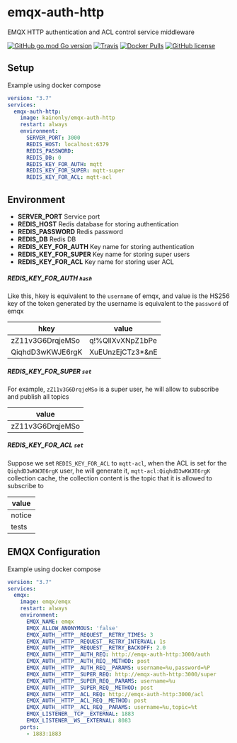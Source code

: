 # emqx-auth-http

EMQX HTTP authentication and ACL control service middleware

[![GitHub go.mod Go version](https://img.shields.io/github/go-mod/go-version/kainonly/emqx-auth-http?style=flat-square)](https://github.com/kainonly/emqx-auth-http)
[![Travis](https://img.shields.io/travis/kainonly/emqx-auth-http?style=flat-square)](https://www.travis-ci.org/kainonly/emqx-auth-http)
[![Docker Pulls](https://img.shields.io/docker/pulls/kainonly/emqx-auth-http.svg?style=flat-square)](https://hub.docker.com/r/kainonly/emqx-auth-http)
[![GitHub license](https://img.shields.io/badge/license-MIT-blue.svg?style=flat-square)](https://raw.githubusercontent.com/kainonly/emqx-auth-http/master/LICENSE)

## Setup

Example using docker compose

```yaml
version: "3.7"
services: 
  emqx-auth-http:
    image: kainonly/emqx-auth-http
    restart: always
    environment:
      SERVER_PORT: 3000
      REDIS_HOST: localhost:6379
      REDIS_PASSWORD:
      REDIS_DB: 0
      REDIS_KEY_FOR_AUTH: mqtt
      REDIS_KEY_FOR_SUPER: mqtt-super
      REDIS_KEY_FOR_ACL: mqtt-acl
```

## Environment

- **SERVER_PORT** Service port
- **REDIS_HOST** Redis database for storing authentication
- **REDIS_PASSWORD** Redis password
- **REDIS_DB** Redis DB
- **REDIS_KEY_FOR_AUTH** Key name for storing authentication
- **REDIS_KEY_FOR_SUPER** Key name for storing super users
- **REDIS_KEY_FOR_ACL** Key name for storing user ACL

##### REDIS_KEY_FOR_AUTH `hash`

Like this, hkey is equivalent to the `username` of emqx, and value is the HS256 key of the token generated by the username is equivalent to the `password` of emqx

| hkey             | value            |
| ---------------- | ---------------- |
| zZ11v3G6DrqjeMSo | q!%QlIXvXNpZ1bPe |
| QiqhdD3wKWJE6rgK | XuEUnzEjCTz3*&nE |

##### REDIS_KEY_FOR_SUPER `set`

For example, `zZ11v3G6DrqjeMSo` is a super user, he will allow to subscribe and publish all topics

| value            |
| ---------------- |
| zZ11v3G6DrqjeMSo |

##### REDIS_KEY_FOR_ACL `set`

Suppose we set `REDIS_KEY_FOR_ACL` to `mqtt-acl`, when the ACL is set for the `QiqhdD3wKWJE6rgK` user, he will generate it, `mqtt-acl:QiqhdD3wKWJE6rgK` collection cache, the collection content is the topic that it is allowed to subscribe to

| value  |
| ------ |
| notice |
| tests  |

## EMQX Configuration

Example using docker compose

```yaml
version: "3.7"
services: 
  emqx:
    image: emqx/emqx
    restart: always
    environment:
      EMQX_NAME: emqx
      EMQX_ALLOW_ANONYMOUS: 'false'
      EMQX_AUTH__HTTP__REQUEST__RETRY_TIMES: 3
      EMQX_AUTH__HTTP__REQUEST__RETRY_INTERVAL: 1s
      EMQX_AUTH__HTTP__REQUEST__RETRY_BACKOFF: 2.0
      EMQX_AUTH__HTTP__AUTH_REQ: http://emqx-auth-http:3000/auth
      EMQX_AUTH__HTTP__AUTH_REQ__METHOD: post
      EMQX_AUTH__HTTP__AUTH_REQ__PARAMS: username=%u,password=%P
      EMQX_AUTH__HTTP__SUPER_REQ: http://emqx-auth-http:3000/super
      EMQX_AUTH__HTTP__SUPER_REQ__PARAMS: username=%u
      EMQX_AUTH__HTTP__SUPER_REQ__METHOD: post
      EMQX_AUTH__HTTP__ACL_REQ: http://emqx-auth-http:3000/acl
      EMQX_AUTH__HTTP__ACL_REQ__METHOD: post
      EMQX_AUTH__HTTP__ACL_REQ__PARAMS: username=%u,topic=%t
      EMQX_LISTENER__TCP__EXTERNAL: 1883
      EMQX_LISTENER__WS__EXTERNAL: 8083
    ports:
      - 1883:1883
```